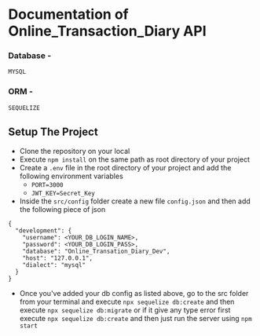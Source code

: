 # Documentation of Online_Transaction_Diary API

### Database - 
`MYSQL`
### ORM -
`SEQUELIZE`

## Setup The Project

- Clone the repository on your local
- Execute `npm install` on the same path as root directory of your project
- Create a `.env` file in the root directory of your project and add the following environment variables
  - `PORT=3000`
  - `JWT_KEY=Secret_Key`
- Inside the `src/config` folder create a new file `config.json` and then add the following piece of json

```
{
  "development": {
    "username": <YOUR_DB_LOGIN_NAME>,
    "password": <YOUR_DB_LOGIN_PASS>,
    "database": "Online_Transation_Diary_Dev",
    "host": "127.0.0.1",
    "dialect": "mysql"
  }
}
```

- Once you've added your db config as listed above, go to the src folder from your terminal and execute `npx sequelize db:create` and then execute `npx sequelize db:migrate` or if it give any type error first execute `npx sequelize db:create` and then just run the server using `npm start`
